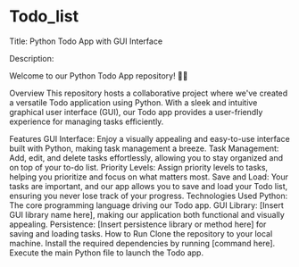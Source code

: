 # Todo_list
Title: Python Todo App with GUI Interface

Description:

Welcome to our Python Todo App repository! 🐍✨

Overview
This repository hosts a collaborative project where we've created a versatile Todo application using Python. With a sleek and intuitive graphical user interface (GUI), our Todo app provides a user-friendly experience for managing tasks efficiently.

Features
GUI Interface: Enjoy a visually appealing and easy-to-use interface built with Python, making task management a breeze.
Task Management: Add, edit, and delete tasks effortlessly, allowing you to stay organized and on top of your to-do list.
Priority Levels: Assign priority levels to tasks, helping you prioritize and focus on what matters most.
Save and Load: Your tasks are important, and our app allows you to save and load your Todo list, ensuring you never lose track of your progress.
Technologies Used
Python: The core programming language driving our Todo app.
GUI Library: [Insert GUI library name here], making our application both functional and visually appealing.
Persistence: [Insert persistence library or method here] for saving and loading tasks.
How to Run
Clone the repository to your local machine.
Install the required dependencies by running [command here].
Execute the main Python file to launch the Todo app.
